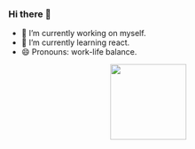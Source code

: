 ### Hi there 👋
- 🔭 I’m currently working on myself. 
- 🌱 I’m currently learning react.
- 😄 Pronouns: work-life balance.
<div align="center"> <img height="137px" src="https://github-readme-stats.vercel.app/api?username=xoyimi&hide_title=true&hide_border=true&show_icons=trueline_height=21&text_color=000&icon_color=000&bg_color=0,ea6161,ffc64d,fffc4d,52fa5a&theme=graywhite" /> </div>
